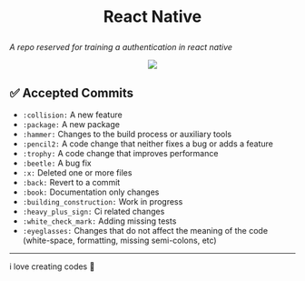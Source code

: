 <h1 align="center">

React Native

</h1>

_A repo reserved for training a authentication in react native_

<p align="center">
	<p align="center">    
	 <img src="https://img.shields.io/badge/commit-REPOSITORY-RED.svg"/>    
	</p>
 </p>

## ✅ Accepted Commits

- `:collision:` A new feature
- `:package:` A new package
- `:hammer:` Changes to the build process or auxiliary tools
- `:pencil2:` A code change that neither fixes a bug or adds a feature
- `:trophy:` A code change that improves performance
- `:beetle:` A bug fix
- `:x:` Deleted one or more files
- `:back:` Revert to a commit
- `:book:` Documentation only changes
- `:building_construction:` Work in progress
- `:heavy_plus_sign:` Ci related changes
- `:white_check_mark:` Adding missing tests
- `:eyeglasses:` Changes that do not affect the meaning of the code (white-space, formatting, missing semi-colons, etc)

---

i love creating codes 💜
